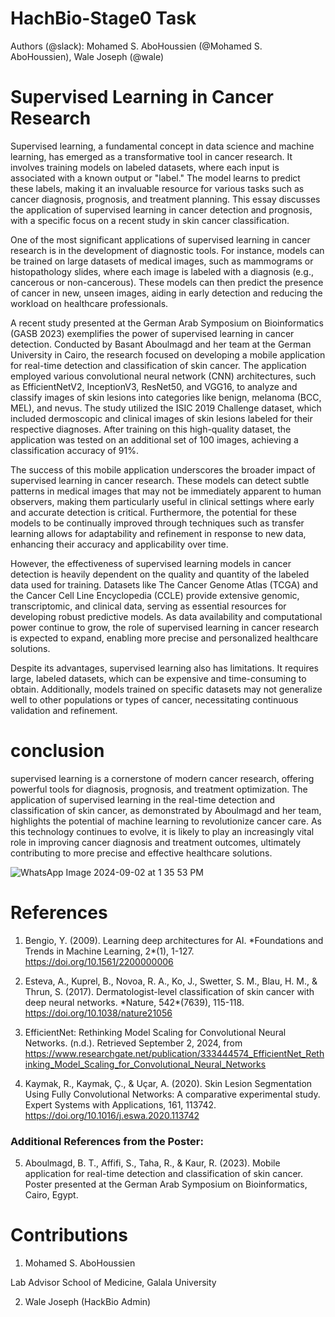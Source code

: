 # HachBio-Stage0 Task
Authors (@slack): Mohamed S. AboHoussien (@Mohamed S. AboHoussien), Wale Joseph (@wale)

# Supervised Learning in Cancer Research

Supervised learning, a fundamental concept in data science and machine learning, has emerged as a transformative tool in cancer research. It involves training models on labeled datasets, where each input is associated with a known output or "label." The model learns to predict these labels, making it an invaluable resource for various tasks such as cancer diagnosis, prognosis, and treatment planning. This essay discusses the application of supervised learning in cancer detection and prognosis, with a specific focus on a recent study in skin cancer classification.

One of the most significant applications of supervised learning in cancer research is in the development of diagnostic tools. For instance, models can be trained on large datasets of medical images, such as mammograms or histopathology slides, where each image is labeled with a diagnosis (e.g., cancerous or non-cancerous). These models can then predict the presence of cancer in new, unseen images, aiding in early detection and reducing the workload on healthcare professionals.

A recent study presented at the German Arab Symposium on Bioinformatics (GASB 2023\) exemplifies the power of supervised learning in cancer detection. Conducted by Basant Aboulmagd and her team at the German University in Cairo, the research focused on developing a mobile application for real-time detection and classification of skin cancer. The application employed various convolutional neural network (CNN) architectures, such as EfficientNetV2, InceptionV3, ResNet50, and VGG16, to analyze and classify images of skin lesions into categories like benign, melanoma (BCC, MEL), and nevus. The study utilized the ISIC 2019 Challenge dataset, which included dermoscopic and clinical images of skin lesions labeled for their respective diagnoses. After training on this high-quality dataset, the application was tested on an additional set of 100 images, achieving a classification accuracy of 91%.

The success of this mobile application underscores the broader impact of supervised learning in cancer research. These models can detect subtle patterns in medical images that may not be immediately apparent to human observers, making them particularly useful in clinical settings where early and accurate detection is critical. Furthermore, the potential for these models to be continually improved through techniques such as transfer learning allows for adaptability and refinement in response to new data, enhancing their accuracy and applicability over time.

However, the effectiveness of supervised learning models in cancer detection is heavily dependent on the quality and quantity of the labeled data used for training. Datasets like The Cancer Genome Atlas (TCGA) and the Cancer Cell Line Encyclopedia (CCLE) provide extensive genomic, transcriptomic, and clinical data, serving as essential resources for developing robust predictive models. As data availability and computational power continue to grow, the role of supervised learning in cancer research is expected to expand, enabling more precise and personalized healthcare solutions.

Despite its advantages, supervised learning also has limitations. It requires large, labeled datasets, which can be expensive and time-consuming to obtain. Additionally, models trained on specific datasets may not generalize well to other populations or types of cancer, necessitating continuous validation and refinement.

# conclusion
supervised learning is a cornerstone of modern cancer research, offering powerful tools for diagnosis, prognosis, and treatment optimization. The application of supervised learning in the real-time detection and classification of skin cancer, as demonstrated by Aboulmagd and her team, highlights the potential of machine learning to revolutionize cancer care. As this technology continues to evolve, it is likely to play an increasingly vital role in improving cancer diagnosis and treatment outcomes, ultimately contributing to more precise and effective healthcare solutions.


![WhatsApp Image 2024-09-02 at 1 35 53 PM](https://github.com/user-attachments/assets/c84846c4-4708-4a20-8b22-348677562449)



# References

1. Bengio, Y. (2009). Learning deep architectures for AI. \*Foundations and Trends in Machine Learning, 2\*(1), 1-127. https://doi.org/10.1561/2200000006

2. Esteva, A., Kuprel, B., Novoa, R. A., Ko, J., Swetter, S. M., Blau, H. M., & Thrun, S. (2017). Dermatologist-level classification of skin cancer with deep neural networks. \*Nature, 542\*(7639), 115-118. https://doi.org/10.1038/nature21056

3. EfficientNet: Rethinking Model Scaling for Convolutional Neural Networks. (n.d.). Retrieved September 2, 2024, from https://www.researchgate.net/publication/333444574_EfficientNet_Rethinking_Model_Scaling_for_Convolutional_Neural_Networks


4. Kaymak, R., Kaymak, Ç., & Uçar, A. (2020). Skin Lesion Segmentation Using Fully Convolutional Networks: A comparative experimental study. Expert Systems with Applications, 161, 113742. https://doi.org/10.1016/j.eswa.2020.113742



### Additional References from the Poster:

5. Aboulmagd, B. T., Affifi, S., Taha, R., & Kaur, R. (2023). Mobile application for real-time detection and classification of skin cancer. Poster presented at the German Arab Symposium on Bioinformatics, Cairo, Egypt. 


# Contributions 
1.  Mohamed S. AboHoussien 

  Lab Advisor School of Medicine, Galala University

2. Wale Joseph (HackBio Admin)
